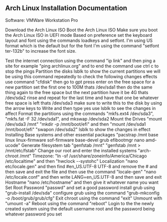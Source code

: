 ## Arch Linux Installation Documentation

Software: VMWare Workstation Pro

Download the Arch Linux ISO 
Boot the Arch Linux ISO 
    Make sure you boot the Arch Linux ISO in UEFI mode
Based on preference set the keyboard layout and font using the commands loadkeys and setfont. I'm using US format which is the default but for the font I'm using the command "setfont ter-132b" to increase the font size.

Test the internet connection using the command "ip link" and then ping a site for example "ping archlinux.org" and to end the command use ctrl c to stop the pings
Partition the disks 
    lsblk to show the current partitions we will be using this command repeatedly to check the following changes effects
    use command "cfdisk" then go to gpt
    press enter on the free space for a new partition set the first one to 100M thats /dev/sda1
    then do the same thing again to the free space but the next partition have it be 4G thats /dev/sda2
    rinse and repeat for the last time and have that one be whatever free space is left thats /dev/sda3
    make sure to write this to the disk by using the arrow keys to Write and then type yes
    use lsblk to see the changes in affect
Format the partitions
    using the commands "mkfs.ext4 /dev/sda3", "mkfs.fat -F 32 /dev/sda1", and mkswap /dev/sda2
Mount the Drives 
    "mount /dev/sda3 /mnt"
    "mkdir -p /mnt/boot/efi" and then "mount /dev/sda1 /mnt/boot/efi"
    "swapon /dev/sda2"
    lsblk to show the changes in effect 
Installing Base systems and other essential packages 
    "pacstrap /mnt base linux linux-firmware sof-firmware base-devel grub efibootmgr nano amd-ucode"
Generate filesystem tab 
    "genfstab /mnt" 
    "genfstab /mnt > /mnt/etc/fstab"
Change our root and enter the installed systems
    "arch-chroot /mnt"
Timezone: "ln -sf /usr/share/zoneinfo/America/Chicago /etc/localtime" and then "hwclock --systohc"
Localization
    "nano etc/locale.gen" and then find #en_US.UTF-8 UTF-8 and remove the # and then save and exit the file and then use the command "locale-gen" 
    "nano /etc/locale.conf" and then write LANG=en_US.UTF-8 and then save and exit
Hostname
    "nano /etc/hostname" and then give it whatever name you want 
Set Root Password
    "passwd" and set a good password
install grub using "grub-install /dev/sda"
    configure grub using the command "grub-mkconfig -o /boot/grub/grub/cfg"
Exit chroot using the command "exit"
Unmount with "umount -a"
Reboot using the command "reboot"
Login to the the newly created system using the default username root and the password being whatever password you set

